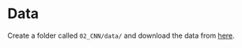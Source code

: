 # Data
Create a folder called `02_CNN/data/` and
download the data from 
[here](https://drive.google.com/drive/folders/14xRXsJ6GLFWTcFXgnkElu9DPneIov7vo?usp=sharing).